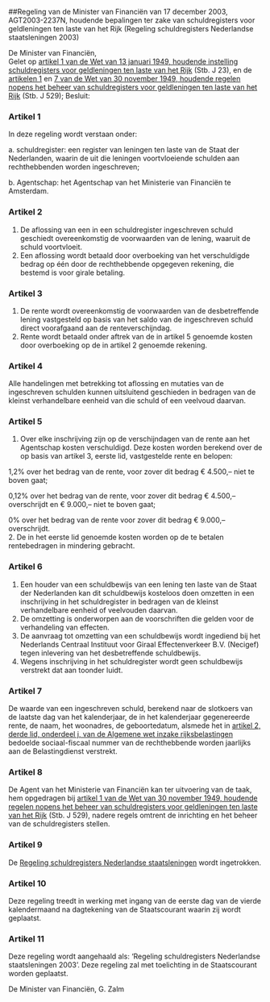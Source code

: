 <meta http-equiv='Content-Type' content='text/html; charset=utf-8' />

##Regeling van de Minister van Financiën van 17 december 2003, AGT2003-2237N, houdende bepalingen ter zake van schuldregisters voor geldleningen ten laste van het Rijk (Regeling schuldregisters Nederlandse staatsleningen 2003)

De Minister van Financiën,  
Gelet op [artikel 1 van de Wet van 13 januari 1949, houdende instelling schuldregisters voor geldleningen ten laste van het Rijk](../../../../../../../wet/wet/instelling/schuldregisters/voor/geldleningen/ten/laste/van/het/rijk/BWBR0002045/README.md) (Stb. J 23), en de [artikelen 1](../../../../../../../wet/wet/regelen/nopens/beheer/schuldregisters/voor/geldleningen/ten/laste/van/etc/BWBR0002053/README.md) en [7 van de Wet van 30 november 1949, houdende regelen nopens het beheer van schuldregisters voor geldleningen ten laste van het Rijk](../../../../../../../wet/wet/regelen/nopens/beheer/schuldregisters/voor/geldleningen/ten/laste/van/etc/BWBR0002053/README.md) (Stb. J 529);
Besluit:    

### Artikel  1  

In deze regeling wordt verstaan onder: 

a. schuldregister: een register van leningen ten laste van de Staat der Nederlanden, waarin de uit die leningen voortvloeiende schulden aan rechthebbenden worden ingeschreven;  

b. Agentschap: het Agentschap van het Ministerie van Financiën te Amsterdam.   

### Artikel  2  

1.  De aflossing van een in een schuldregister ingeschreven schuld geschiedt overeenkomstig de voorwaarden van de lening, waaruit de schuld voortvloeit.   
2.  Een aflossing wordt betaald door overboeking van het verschuldigde bedrag op één door de rechthebbende opgegeven rekening, die bestemd is voor girale betaling.  

### Artikel  3  

1.  De rente wordt overeenkomstig de voorwaarden van de desbetreffende lening vastgesteld op basis van het saldo van de ingeschreven schuld direct voorafgaand aan de renteverschijndag.   
2.  Rente wordt betaald onder aftrek van de in artikel 5 genoemde kosten door overboeking op de in artikel 2 genoemde rekening.  

### Artikel  4  

Alle handelingen met betrekking tot aflossing en mutaties van de ingeschreven schulden kunnen uitsluitend geschieden in bedragen van de kleinst verhandelbare eenheid van die schuld of een veelvoud daarvan. 

### Artikel  5  

1.  Over elke inschrijving zijn op de verschijndagen van de rente aan het Agentschap kosten verschuldigd. Deze kosten worden berekend over de op basis van artikel 3, eerste lid, vastgestelde rente en belopen: 

1,2% over het bedrag van de rente, voor zover dit bedrag € 4.500,– niet te boven gaat;  

0,12% over het bedrag van de rente, voor zover dit bedrag € 4.500,– overschrijdt en € 9.000,– niet te boven gaat;  

0% over het bedrag van de rente voor zover dit bedrag € 9.000,– overschrijdt.     
2.  De in het eerste lid genoemde kosten worden op de te betalen rentebedragen in mindering gebracht.  

### Artikel  6  

1.  Een houder van een schuldbewijs van een lening ten laste van de Staat der Nederlanden kan dit schuldbewijs kosteloos doen omzetten in een inschrijving in het schuldregister in bedragen van de kleinst verhandelbare eenheid of veelvouden daarvan.   
2.  De omzetting is onderworpen aan de voorschriften die gelden voor de verhandeling van effecten.   
3.  De aanvraag tot omzetting van een schuldbewijs wordt ingediend bij het Nederlands Centraal Instituut voor Giraal Effectenverkeer B.V. (Necigef) tegen inlevering van het desbetreffende schuldbewijs.   
4.  Wegens inschrijving in het schuldregister wordt geen schuldbewijs verstrekt dat aan toonder luidt.  

### Artikel  7  

De waarde van een ingeschreven schuld, berekend naar de slotkoers van de laatste dag van het kalenderjaar, de in het kalenderjaar gegenereerde rente, de naam, het woonadres, de geboortedatum, alsmede het in [artikel 2, derde lid, onderdeel j, van de Algemene wet inzake rijksbelastingen](../../../../../../../wet/algemene/wet/inzake/rijksbelastingen/BWBR0002320/README.md) bedoelde sociaal-fiscaal nummer van de rechthebbende worden jaarlijks aan de Belastingdienst verstrekt. 

### Artikel  8  

De Agent van het Ministerie van Financiën kan ter uitvoering van de taak, hem opgedragen bij [artikel 1 van de Wet van 30 november 1949, houdende regelen nopens het beheer van schuldregisters voor geldleningen ten laste van het Rijk](../../../../../../../wet/wet/regelen/nopens/beheer/schuldregisters/voor/geldleningen/ten/laste/van/etc/BWBR0002053/README.md) (Stb. J 529), nadere regels omtrent de inrichting en het beheer van de schuldregisters stellen. 

### Artikel  9  

De [Regeling schuldregisters Nederlandse staatsleningen](../../../../../../../ministeriele-regeling/regeling/schuldregisters/nederlandse/staatsleningen/BWBR0002409/README.md) wordt ingetrokken. 

### Artikel  10  

Deze regeling treedt in werking met ingang van de eerste dag van de vierde kalendermaand na dagtekening van de Staatscourant waarin zij wordt geplaatst. 

### Artikel  11  

Deze regeling wordt aangehaald als: ‘Regeling schuldregisters Nederlandse staatsleningen 2003’. 
Deze regeling zal met toelichting in de Staatscourant worden geplaatst.   

De 
Minister van Financiën, 
G. Zalm      
